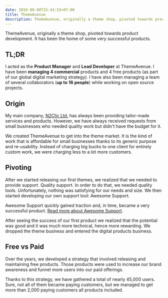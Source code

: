 ```yaml
---
date: 2016-09-08T15:43:53+07:00
title: ThemeAvenue
description: ThemeAvenue, originally a theme shop, pivoted towards product development. It has been the home of some very successful products
---
```


<p class="intro">ThemeAvenue, originally a theme shop, pivoted towards product development. It has been the home of some very successful products.</p>

## TL;DR

I acted as the **Product Manager** and **Lead Developer** at ThemeAvenue. I have been **managing 4 commercial** products and 4 free products (as part of our global digital marketing strategy). I have also been managing a team of several collaborators (**up to 16 people**) while working on open source projects.

## Origin

My main company, [N2Clic Ltd.](/work/n2clic) has always been providing tailor-made services and products. However, we have always received requests from small businesses who needed quality work but didn't have the budget for it.

We created ThemeAvenue to get into the theme market. It is the kind of work that is affordable for small businesses thanks to its generic purpose and re-usability. Instead of charging big bucks to one client for entirely custom work, we were charging less to a lot more customers.

## Pivoting

After we started releasing our first themes, we realized that we needed to provide support. Quality support. In order to do that, we needed quality tools. Unfortunately, nothing was satisfying for our needs and size. We then started developing our own support tool: Awesome Support.

Awesome Support quickly gained traction and, in time, became a very successful product. [Read more about Awesome Support](/work/awesome-support).

After seeing the success of our first product we realized that the potential was good and it was much more technical, hence more rewarding. We dropped the theme business and entered the digital products business.

## Free vs Paid

Over the years, we developed a strategy that involved releasing and maintaining free products. Those products were used to increase our brand awareness and funnel more users into our paid offerings.

Thanks to this strategy, we have gathered a total of nearly 45,000 users. Sure, not all of them became paying customers, but we managed to get more than 2,000 paying customers all products included.